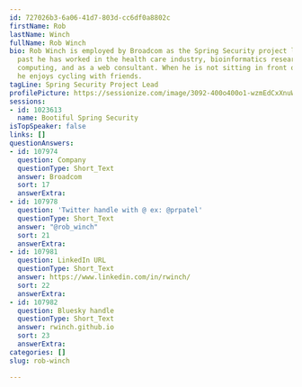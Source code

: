 ```yaml
---
id: 727026b3-6a06-41d7-803d-cc6df0a8802c
firstName: Rob
lastName: Winch
fullName: Rob Winch
bio: Rob Winch is employed by Broadcom as the Spring Security project lead. In the
  past he has worked in the health care industry, bioinformatics research, high performance
  computing, and as a web consultant. When he is not sitting in front of a computer
  he enjoys cycling with friends.
tagLine: Spring Security Project Lead
profilePicture: https://sessionize.com/image/3092-400o400o1-wzmEdCxXnuWPKiGDtquY27.jpg
sessions:
- id: 1023613
  name: Bootiful Spring Security
isTopSpeaker: false
links: []
questionAnswers:
- id: 107974
  question: Company
  questionType: Short_Text
  answer: Broadcom
  sort: 17
  answerExtra:
- id: 107978
  question: 'Twitter handle with @ ex: @prpatel'
  questionType: Short_Text
  answer: "@rob_winch"
  sort: 21
  answerExtra:
- id: 107981
  question: LinkedIn URL
  questionType: Short_Text
  answer: https://www.linkedin.com/in/rwinch/
  sort: 22
  answerExtra:
- id: 107982
  question: Bluesky handle
  questionType: Short_Text
  answer: rwinch.github.io
  sort: 23
  answerExtra:
categories: []
slug: rob-winch

---
```

